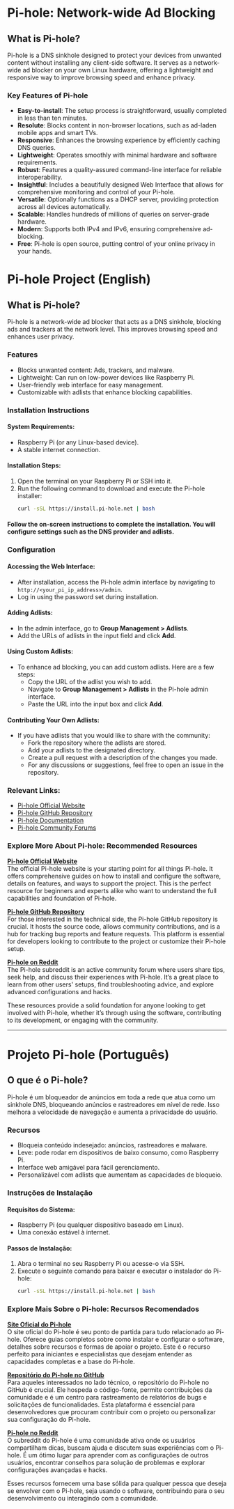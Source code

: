 # Pi-hole: Network-wide Ad Blocking

## What is Pi-hole?

Pi-hole is a DNS sinkhole designed to protect your devices from unwanted content without installing any client-side software. It serves as a network-wide ad blocker on your own Linux hardware, offering a lightweight and responsive way to improve browsing speed and enhance privacy.

### Key Features of Pi-hole

- **Easy-to-install**: The setup process is straightforward, usually completed in less than ten minutes.
- **Resolute**: Blocks content in non-browser locations, such as ad-laden mobile apps and smart TVs.
- **Responsive**: Enhances the browsing experience by efficiently caching DNS queries.
- **Lightweight**: Operates smoothly with minimal hardware and software requirements.
- **Robust**: Features a quality-assured command-line interface for reliable interoperability.
- **Insightful**: Includes a beautifully designed Web Interface that allows for comprehensive monitoring and control of your Pi-hole.
- **Versatile**: Optionally functions as a DHCP server, providing protection across all devices automatically.
- **Scalable**: Handles hundreds of millions of queries on server-grade hardware.
- **Modern**: Supports both IPv4 and IPv6, ensuring comprehensive ad-blocking.
- **Free**: Pi-hole is open source, putting control of your online privacy in your hands.

# Pi-hole Project (English)

## What is Pi-hole?
Pi-hole is a network-wide ad blocker that acts as a DNS sinkhole, blocking ads and trackers at the network level. This improves browsing speed and enhances user privacy.

### Features
- Blocks unwanted content: Ads, trackers, and malware.
- Lightweight: Can run on low-power devices like Raspberry Pi.
- User-friendly web interface for easy management.
- Customizable with adlists that enhance blocking capabilities.

### Installation Instructions
#### System Requirements:
- Raspberry Pi (or any Linux-based device).
- A stable internet connection.

#### Installation Steps:
1. Open the terminal on your Raspberry Pi or SSH into it.
2. Run the following command to download and execute the Pi-hole installer:
   ```bash
   curl -sSL https://install.pi-hole.net | bash
#### Follow the on-screen instructions to complete the installation. You will configure settings such as the DNS provider and adlists.

### Configuration
#### Accessing the Web Interface:
- After installation, access the Pi-hole admin interface by navigating to `http://<your_pi_ip_address>/admin`.
- Log in using the password set during installation.

#### Adding Adlists:
- In the admin interface, go to **Group Management > Adlists**.
- Add the URLs of adlists in the input field and click **Add**.

#### Using Custom Adlists:
- To enhance ad blocking, you can add custom adlists. Here are a few steps:
  - Copy the URL of the adlist you wish to add.
  - Navigate to **Group Management > Adlists** in the Pi-hole admin interface.
  - Paste the URL into the input box and click **Add**.

#### Contributing Your Own Adlists:
- If you have adlists that you would like to share with the community:
  - Fork the repository where the adlists are stored.
  - Add your adlists to the designated directory.
  - Create a pull request with a description of the changes you made.
  - For any discussions or suggestions, feel free to open an issue in the repository.

### Relevant Links:
- [Pi-hole Official Website](https://pi-hole.net/)
- [Pi-hole GitHub Repository](https://github.com/pi-hole/pi-hole)
- [Pi-hole Documentation](https://docs.pi-hole.net/)
- [Pi-hole Community Forums](https://discourse.pi-hole.net/)

### Explore More About Pi-hole: Recommended Resources

**[Pi-hole Official Website](https://pi-hole.net/)**  
The official Pi-hole website is your starting point for all things Pi-hole. It offers comprehensive guides on how to install and configure the software, details on features, and ways to support the project. This is the perfect resource for beginners and experts alike who want to understand the full capabilities and foundation of Pi-hole.

**[Pi-hole GitHub Repository](https://github.com/pi-hole/pi-hole)**  
For those interested in the technical side, the Pi-hole GitHub repository is crucial. It hosts the source code, allows community contributions, and is a hub for tracking bug reports and feature requests. This platform is essential for developers looking to contribute to the project or customize their Pi-hole setup.

**[Pi-hole on Reddit](https://www.reddit.com/r/pihole/)**  
The Pi-hole subreddit is an active community forum where users share tips, seek help, and discuss their experiences with Pi-hole. It’s a great place to learn from other users' setups, find troubleshooting advice, and explore advanced configurations and hacks.

These resources provide a solid foundation for anyone looking to get involved with Pi-hole, whether it’s through using the software, contributing to its development, or engaging with the community.


---

# Projeto Pi-hole (Português)

## O que é o Pi-hole?
Pi-hole é um bloqueador de anúncios em toda a rede que atua como um sinkhole DNS, bloqueando anúncios e rastreadores em nível de rede. Isso melhora a velocidade de navegação e aumenta a privacidade do usuário.

### Recursos
- Bloqueia conteúdo indesejado: anúncios, rastreadores e malware.
- Leve: pode rodar em dispositivos de baixo consumo, como Raspberry Pi.
- Interface web amigável para fácil gerenciamento.
- Personalizável com adlists que aumentam as capacidades de bloqueio.

### Instruções de Instalação
#### Requisitos do Sistema:
- Raspberry Pi (ou qualquer dispositivo baseado em Linux).
- Uma conexão estável à internet.

#### Passos de Instalação:
1. Abra o terminal no seu Raspberry Pi ou acesse-o via SSH.
2. Execute o seguinte comando para baixar e executar o instalador do Pi-hole:
   ```bash
   curl -sSL https://install.pi-hole.net | bash

### Explore Mais Sobre o Pi-hole: Recursos Recomendados

**[Site Oficial do Pi-hole](https://pi-hole.net/)**  
O site oficial do Pi-hole é seu ponto de partida para tudo relacionado ao Pi-hole. Oferece guias completos sobre como instalar e configurar o software, detalhes sobre recursos e formas de apoiar o projeto. Este é o recurso perfeito para iniciantes e especialistas que desejam entender as capacidades completas e a base do Pi-hole.

**[Repositório do Pi-hole no GitHub](https://github.com/pi-hole/pi-hole)**  
Para aqueles interessados no lado técnico, o repositório do Pi-hole no GitHub é crucial. Ele hospeda o código-fonte, permite contribuições da comunidade e é um centro para rastreamento de relatórios de bugs e solicitações de funcionalidades. Esta plataforma é essencial para desenvolvedores que procuram contribuir com o projeto ou personalizar sua configuração do Pi-hole.

**[Pi-hole no Reddit](https://www.reddit.com/r/pihole/)**  
O subreddit do Pi-hole é uma comunidade ativa onde os usuários compartilham dicas, buscam ajuda e discutem suas experiências com o Pi-hole. É um ótimo lugar para aprender com as configurações de outros usuários, encontrar conselhos para solução de problemas e explorar configurações avançadas e hacks.

Esses recursos fornecem uma base sólida para qualquer pessoa que deseja se envolver com o Pi-hole, seja usando o software, contribuindo para o seu desenvolvimento ou interagindo com a comunidade.


